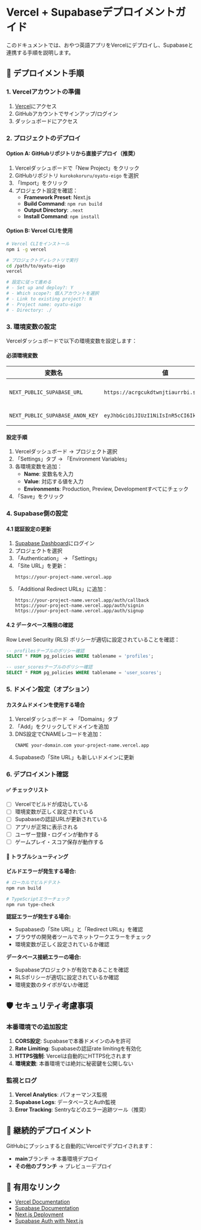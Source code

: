 # Vercel + Supabaseデプロイメントガイド

このドキュメントでは、おやつ英語アプリをVercelにデプロイし、Supabaseと連携する手順を説明します。

## 🚀 デプロイメント手順

### 1. Vercelアカウントの準備

1. [Vercel](https://vercel.com)にアクセス
2. GitHubアカウントでサインアップ/ログイン
3. ダッシュボードにアクセス

### 2. プロジェクトのデプロイ

#### Option A: GitHubリポジトリから直接デプロイ（推奨）

1. Vercelダッシュボードで「New Project」をクリック
2. GitHubリポジトリ `kurokokoruru/oyatu-eigo` を選択
3. 「Import」をクリック
4. プロジェクト設定を確認：
   - **Framework Preset**: Next.js
   - **Build Command**: `npm run build`
   - **Output Directory**: `.next`
   - **Install Command**: `npm install`

#### Option B: Vercel CLIを使用

```bash
# Vercel CLIをインストール
npm i -g vercel

# プロジェクトディレクトリで実行
cd /path/to/oyatu-eigo
vercel

# 設定に従って進める
# - Set up and deploy?: Y
# - Which scope?: 個人アカウントを選択
# - Link to existing project?: N
# - Project name: oyatu-eigo
# - Directory: ./
```

### 3. 環境変数の設定

Vercelダッシュボードで以下の環境変数を設定します：

#### 必須環境変数

| 変数名                          | 値                                         | 説明                    |
| ------------------------------- | ------------------------------------------ | ----------------------- |
| `NEXT_PUBLIC_SUPABASE_URL`      | `https://acrgcukdtwnjtiaurrbi.supabase.co` | SupabaseプロジェクトURL |
| `NEXT_PUBLIC_SUPABASE_ANON_KEY` | `eyJhbGciOiJIUzI1NiIsInR5cCI6IkpXVCJ9...`  | Supabase匿名キー        |

#### 設定手順

1. Vercelダッシュボード → プロジェクト選択
2. 「Settings」タブ → 「Environment Variables」
3. 各環境変数を追加：
   - **Name**: 変数名を入力
   - **Value**: 対応する値を入力
   - **Environments**: Production, Preview, Developmentすべてにチェック
4. 「Save」をクリック

### 4. Supabase側の設定

#### 4.1 認証設定の更新

1. [Supabase Dashboard](https://supabase.com/dashboard)にログイン
2. プロジェクトを選択
3. 「Authentication」 → 「Settings」
4. 「Site URL」を更新：
   ```
   https://your-project-name.vercel.app
   ```
5. 「Additional Redirect URLs」に追加：
   ```
   https://your-project-name.vercel.app/auth/callback
   https://your-project-name.vercel.app/auth/signin
   https://your-project-name.vercel.app/auth/signup
   ```

#### 4.2 データベース権限の確認

Row Level Security (RLS) ポリシーが適切に設定されていることを確認：

```sql
-- profilesテーブルのポリシー確認
SELECT * FROM pg_policies WHERE tablename = 'profiles';

-- user_scoresテーブルのポリシー確認
SELECT * FROM pg_policies WHERE tablename = 'user_scores';
```

### 5. ドメイン設定（オプション）

#### カスタムドメインを使用する場合

1. Vercelダッシュボード → 「Domains」タブ
2. 「Add」をクリックしてドメインを追加
3. DNS設定でCNAMEレコードを追加：
   ```
   CNAME your-domain.com your-project-name.vercel.app
   ```
4. Supabaseの「Site URL」も新しいドメインに更新

### 6. デプロイメント確認

#### ✅ チェックリスト

- [ ] Vercelでビルドが成功している
- [ ] 環境変数が正しく設定されている
- [ ] Supabaseの認証URLが更新されている
- [ ] アプリが正常に表示される
- [ ] ユーザー登録・ログインが動作する
- [ ] ゲームプレイ・スコア保存が動作する

#### 🔧 トラブルシューティング

**ビルドエラーが発生する場合:**

```bash
# ローカルでビルドテスト
npm run build

# TypeScriptエラーチェック
npm run type-check
```

**認証エラーが発生する場合:**

- Supabaseの「Site URL」と「Redirect URLs」を確認
- ブラウザの開発者ツールでネットワークエラーをチェック
- 環境変数が正しく設定されているか確認

**データベース接続エラーの場合:**

- Supabaseプロジェクトが有効であることを確認
- RLSポリシーが適切に設定されているか確認
- 環境変数のタイポがないか確認

## 🛡️ セキュリティ考慮事項

### 本番環境での追加設定

1. **CORS設定**: Supabaseで本番ドメインのみを許可
2. **Rate Limiting**: Supabaseの認証rate limitingを有効化
3. **HTTPS強制**: Vercelは自動的にHTTPS化されます
4. **環境変数**: 本番環境では絶対に秘密鍵を公開しない

### 監視とログ

1. **Vercel Analytics**: パフォーマンス監視
2. **Supabase Logs**: データベースとAuth監視
3. **Error Tracking**: Sentryなどのエラー追跡ツール（推奨）

## 📝 継続的デプロイメント

GitHubにプッシュすると自動的にVercelでデプロイされます：

- **main**ブランチ → 本番環境デプロイ
- **その他のブランチ** → プレビューデプロイ

## 🔗 有用なリンク

- [Vercel Documentation](https://vercel.com/docs)
- [Supabase Documentation](https://supabase.com/docs)
- [Next.js Deployment](https://nextjs.org/docs/deployment)
- [Supabase Auth with Next.js](https://supabase.com/docs/guides/auth/auth-helpers/nextjs)
